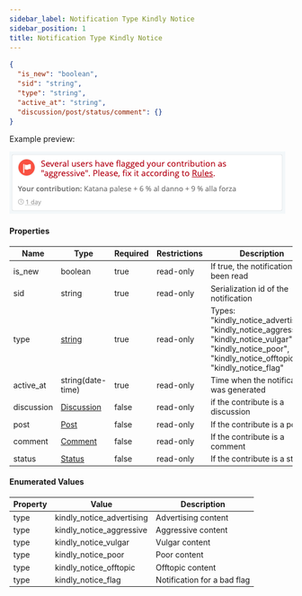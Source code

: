 ```yaml
---
sidebar_label: Notification Type Kindly Notice
sidebar_position: 1
title: Notification Type Kindly Notice
---
```

```json
{
  "is_new": "boolean",
  "sid": "string",
  "type": "string",
  "active_at": "string",
  "discussion/post/status/comment": {}
}
```

Example preview:

![Notification](/img/notification_types/kindly_notice_aggressive.png)

#### Properties

|Name| Type                                                   |Required|Restrictions| Description                                                                                                                                                  |
|---|--------------------------------------------------------|---|---|--------------------------------------------------------------------------------------------------------------------------------------------------------------|
|is_new| boolean                                                |true|read-only| If true, the notification has been read                                                                                                      |
|sid| string                                                 |true|read-only| Serialization id of the notification                                                                                                                         |
|type| [string](/docs/apireference/v2/schemas/NotificationTypes/type_kindly_notice#enumerated-values)                                             |true|read-only| Types: "kindly_notice_advertising", "kindly_notice_aggressive", "kindly_notice_vulgar", "kindly_notice_poor", "kindly_notice_offtopic", "kindly_notice_flag" |
|active_at| string(date-time)                                      |true|read-only| Time when the notification was generated                                                                                                                     |
|discussion| [Discussion](/docs/apireference/v2/schemas/discussion) |false|read-only| if the contribute is a discussion                                                                                                                            |
|post| [Post](/docs/apireference/v2/schemas/post)             |false|read-only| If the contribute is a post                                                                                                                                  |
|comment| [Comment](/docs/apireference/v2/schemas/comment)       |false|read-only| If the contribute is a comment                                                                                                                               |
|status| [Status](/docs/apireference/v2/schemas/status)         |false|read-only| If the contribute is a status                                                                                                                                |


#### Enumerated Values

|Property|Value|Description|
|---|---|---|
|type|kindly_notice_advertising|Advertising content|
|type|kindly_notice_aggressive|Aggressive content|
|type|kindly_notice_vulgar|Vulgar content|
|type|kindly_notice_poor|Poor content|
|type|kindly_notice_offtopic|Offtopic content|
|type|kindly_notice_flag|Notification for a bad flag|
